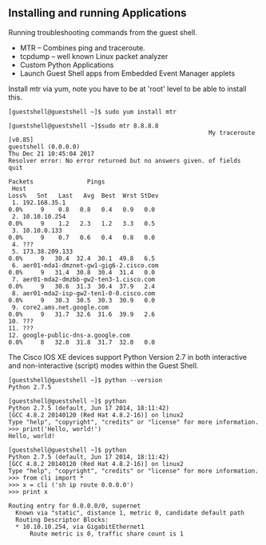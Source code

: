 ## Installing and running Applications

Running troubleshooting commands from the guest shell.

- MTR – Combines ping and traceroute. 
- tcpdump – well known Linux packet analyzer
- Custom Python Applications
- Launch Guest Shell apps from Embedded Event Manager applets

Install mtr via yum, note you have to be at 'root' level to be able to install this.

```
[guestshell@guestshell ~]$ sudo yum install mtr
```
```
[guestshell@guestshell ~]$sudo mtr 8.8.8.8
                                                       	My traceroute  [v0.85]
guestshell (0.0.0.0)                                                                                          Thu Dec 21 10:45:04 2017
Resolver error: No error returned but no answers given. of fields   quit
                                                                                              Packets               Pings
 Host                                                                                       Loss%   Snt   Last   Avg  Best  Wrst StDev
 1. 192.168.35.1                                                                             0.0%     9    0.8   0.8   0.4   0.9   0.0
 2. 10.10.10.254                                                                             0.0%     9    1.2   2.3   1.2   3.3   0.5
 3. 10.10.0.133                                                                              0.0%     9    0.7   0.6   0.4   0.8   0.0
 4. ???
 5. 173.38.209.133                                                                           0.0%     9   30.4  32.4  30.1  49.8   6.5
 6. aer01-mda1-dmznet-gw1-gig6-2.cisco.com                                                   0.0%     9   31.4  30.8  30.4  31.4   0.0
 7. aer01-mda2-dmzbb-gw2-ten3-1.cisco.com                                                    0.0%     9   30.6  31.3  30.4  37.9   2.4
 8. aer01-mda2-isp-gw2-ten1-0-0.cisco.com                                                    0.0%     9   30.3  30.5  30.3  30.9   0.0
 9. core2.ams.net.google.com                                                                 0.0%     9   31.7  32.6  31.6  39.9   2.6
10. ???
11. ???
12. google-public-dns-a.google.com                                                           0.0%     8   32.0  31.8  31.7  32.0   0.0
 ```
 The Cisco IOS XE devices support Python Version 2.7 in both interactive and non-interactive (script) modes within the Guest Shell.
 ```
[guestshell@guestshell ~]$ python --version
Python 2.7.5
 ```
``` 
[guestshell@guestshell ~]$ python
Python 2.7.5 (default, Jun 17 2014, 18:11:42)
[GCC 4.8.2 20140120 (Red Hat 4.8.2-16)] on linux2
Type "help", "copyright", "credits" or "license" for more information.
>>> print('Hello, world!')
Hello, world!
```
```
[guestshell@guestshell ~]$ python
Python 2.7.5 (default, Jun 17 2014, 18:11:42)
[GCC 4.8.2 20140120 (Red Hat 4.8.2-16)] on linux2
Type "help", "copyright", "credits" or "license" for more information.
>>> from cli import *
>>> x = cli ('sh ip route 0.0.0.0')
>>> print x

Routing entry for 0.0.0.0/0, supernet
  Known via "static", distance 1, metric 0, candidate default path
  Routing Descriptor Blocks:
  * 10.10.10.254, via GigabitEthernet1
      Route metric is 0, traffic share count is 1
 ```
